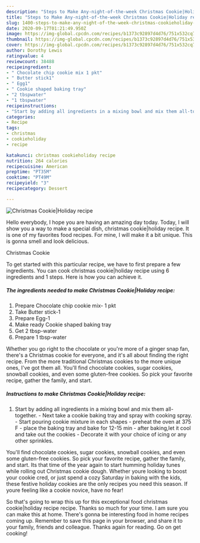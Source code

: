 ```yaml
---
description: "Steps to Make Any-night-of-the-week Christmas Cookie|Holiday recipe"
title: "Steps to Make Any-night-of-the-week Christmas Cookie|Holiday recipe"
slug: 1400-steps-to-make-any-night-of-the-week-christmas-cookieholiday-recipe
date: 2020-09-17T01:21:49.950Z
image: https://img-global.cpcdn.com/recipes/b1373c92897d4d76/751x532cq70/christmas-cookieholiday-recipe-recipe-main-photo.jpg
thumbnail: https://img-global.cpcdn.com/recipes/b1373c92897d4d76/751x532cq70/christmas-cookieholiday-recipe-recipe-main-photo.jpg
cover: https://img-global.cpcdn.com/recipes/b1373c92897d4d76/751x532cq70/christmas-cookieholiday-recipe-recipe-main-photo.jpg
author: Dorothy Lewis
ratingvalue: 4
reviewcount: 38488
recipeingredient:
- " Chocolate chip cookie mix 1 pkt"
- " Butter stick1"
- " Egg1"
- " Cookie shaped baking tray"
- "2 tbspwater"
- "1 tbspwater"
recipeinstructions:
- "Start by adding all ingredients in a mixing bowl and mix them all-together. Next take a cookie baking tray and spray with cooking spray. Start pouring cookie mixture in each shapes preheat the oven at 375 F place the baking tray and bake for 12-15 min after baking,let it cool and take out the cookies Decorate it with your choice of icing or any other sprinkles."
categories:
- Recipe
tags:
- christmas
- cookieholiday
- recipe

katakunci: christmas cookieholiday recipe 
nutrition: 264 calories
recipecuisine: American
preptime: "PT35M"
cooktime: "PT49M"
recipeyield: "3"
recipecategory: Dessert

---
```



![Christmas Cookie|Holiday recipe](https://img-global.cpcdn.com/recipes/b1373c92897d4d76/751x532cq70/christmas-cookieholiday-recipe-recipe-main-photo.jpg)

Hello everybody, I hope you are having an amazing day today. Today, I will show you a way to make a special dish, christmas cookie|holiday recipe. It is one of my favorites food recipes. For mine, I will make it a bit unique. This is gonna smell and look delicious.

Christmas Cookie

To get started with this particular recipe, we have to first prepare a few ingredients. You can cook christmas cookie|holiday recipe using 6 ingredients and 1 steps. Here is how you can achieve it.

<!--inarticleads1-->

##### The ingredients needed to make Christmas Cookie|Holiday recipe:

1. Prepare  Chocolate chip cookie mix- 1 pkt
1. Take  Butter stick-1
1. Prepare  Egg-1
1. Make ready  Cookie shaped baking tray
1. Get 2 tbsp-water
1. Prepare 1 tbsp-water


Whether you go right to the chocolate or you&#39;re more of a ginger snap fan, there&#39;s a Christmas cookie for everyone, and it&#39;s all about finding the right recipe. From the more traditional Christmas cookies to the more unique ones, I&#39;ve got them all. You&#39;ll find chocolate cookies, sugar cookies, snowball cookies, and even some gluten-free cookies. So pick your favorite recipe, gather the family, and start. 

<!--inarticleads2-->

##### Instructions to make Christmas Cookie|Holiday recipe:

1. Start by adding all ingredients in a mixing bowl and mix them all-together. - Next take a cookie baking tray and spray with cooking spray. - Start pouring cookie mixture in each shapes - preheat the oven at 375 F - place the baking tray and bake for 12-15 min - after baking,let it cool and take out the cookies - Decorate it with your choice of icing or any other sprinkles.


You&#39;ll find chocolate cookies, sugar cookies, snowball cookies, and even some gluten-free cookies. So pick your favorite recipe, gather the family, and start. Its that time of the year again to start humming holiday tunes while rolling out Christmas cookie dough. Whether youre looking to boost your cookie cred, or just spend a cozy Saturday in baking with the kids, these festive holiday cookies are the only recipes you need this season. If youre feeling like a cookie novice, have no fear! 

So that's going to wrap this up for this exceptional food christmas cookie|holiday recipe recipe. Thanks so much for your time. I am sure you can make this at home. There's gonna be interesting food in home recipes coming up. Remember to save this page in your browser, and share it to your family, friends and colleague. Thanks again for reading. Go on get cooking!
